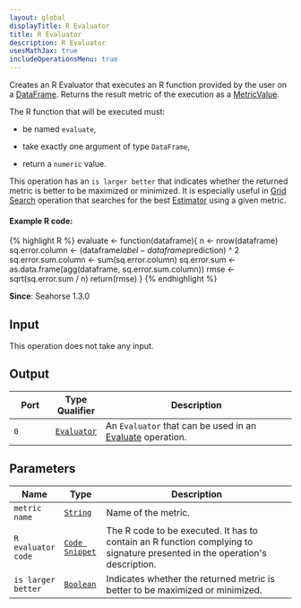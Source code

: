 ```yaml
---
layout: global
displayTitle: R Evaluator
title: R Evaluator
description: R Evaluator
usesMathJax: true
includeOperationsMenu: true
---
```

Creates an R Evaluator that executes an R function provided by the user on a [DataFrame](../classes/dataframe.html).
Returns the result metric of the execution as a [MetricValue](../classes/metric_value.html).

The R function that will be executed must:

* be named <code>evaluate</code>,

* take exactly one argument of type `DataFrame`,

* return a `numeric` value.

This operation has an `is larger better` that indicates whether the returned metric is better to be maximized or minimized.
It is especially useful in [Grid Search](../operations/grid_search.html) operation that searches for the best [Estimator](../classes/estimator.html) using a given metric.

#### Example R code:
{% highlight R %}
evaluate <- function(dataframe){
  n <- nrow(dataframe)
  sq.error.column <- (dataframe$label - dataframe$prediction) ^ 2
  sq.error.sum.column <- sum(sq.error.column)
  sq.error.sum <- as.data.frame(agg(dataframe, sq.error.sum.column))
  rmse <- sqrt(sq.error.sum / n)
  return(rmse)
}
{% endhighlight %}

**Since**: Seahorse 1.3.0

## Input

This operation does not take any input.

## Output

<table>
<thead>
<tr>
<th style="width:15%">Port</th>
<th style="width:15%">Type Qualifier</th>
<th style="width:70%">Description</th>
</tr>
</thead>
<tbody>
    <tr><td><code>0</code></td><td><code><a href="../classes/evaluator.html">Evaluator</a></code></td><td>An <code>Evaluator</code> that can be used in an <a href="evaluate.html">Evaluate</a> operation.</td></tr>
</tbody>
</table>

## Parameters

<table class="table">
<thead>
<tr>
<th style="width:15%">Name</th>
<th style="width:15%">Type</th>
<th style="width:70%">Description</th>
</tr>
</thead>
<tbody>
<tr>
<td><code>metric name</code></td>
<td><code><a href="../parameter_types.html#string">String</a></code></td>
<td>Name of the metric.</td>
</tr>
<tr>
<td><code>R evaluator code</code></td>
<td><code><a href="../parameter_types.html#code-snippet">Code Snippet</a></code></td>
<td>The R code to be executed. It has to contain an R function complying to signature
presented in the operation's description.</td>
</tr>
<tr>
<td><code>is larger better</code></td>
<td><code><a href="../parameter_types.html#boolean">Boolean</a></code></td>
<td>Indicates whether the returned metric is better to be maximized or minimized.</td>
</tr>
</tbody>
</table>
